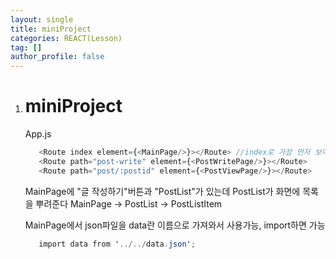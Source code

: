 ```yaml
---
layout: single
title: miniProject
categories: REACT(Lesson)
tag: []
author_profile: false
---
```


1. # miniProject

   App.js   
   ```js
      <Route index element={<MainPage/>}></Route> //index로 가장 먼저 보여주는 페이지
      <Route path="post-write" element={<PostWritePage/>}></Route>
      <Route path="post/:postid" element={<PostViewPage/>}></Route>
   ```   

   MainPage에 "글 작성하기"버튼과 "PostList"가 있는데 PostList가 화면에 목록을 뿌려준다
   MainPage -> PostList -> PostListItem   

   MainPage에서 json파일을 data란 이름으로 가져와서 사용가능, import하면 가능
   ```cs
      import data from '../../data.json';
   ```
